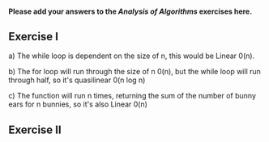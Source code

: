 #### Please add your answers to the **_Analysis of Algorithms_** exercises here.

## Exercise I

a) The while loop is dependent on the size of n, this would be Linear 0(n).

b) The for loop will run through the size of n 0(n), but the while loop will run through half, so it's quasilinear 0(n log n)

c) The function will run n times, returning the sum of the number of bunny ears for n bunnies, so it's also Linear 0(n)

## Exercise II
